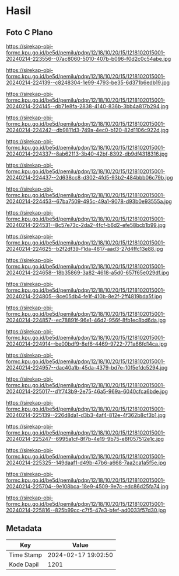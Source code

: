 # Hasil

## Foto C Plano

https://sirekap-obj-formc.kpu.go.id/be5d/pemilu/pdpr/12/18/10/20/15/1218102015001-20240214-223556--07ac8060-5010-407b-b096-f0d2c0c54abe.jpg

https://sirekap-obj-formc.kpu.go.id/be5d/pemilu/pdpr/12/18/10/20/15/1218102015001-20240214-224139--c8248304-1e99-4793-be35-6d371b6edb19.jpg

https://sirekap-obj-formc.kpu.go.id/be5d/pemilu/pdpr/12/18/10/20/15/1218102015001-20240214-224145--db71e8fa-2838-4140-836b-3bb4a817b294.jpg

https://sirekap-obj-formc.kpu.go.id/be5d/pemilu/pdpr/12/18/10/20/15/1218102015001-20240214-224242--db9811d3-749a-4ec0-b120-82d1106c922d.jpg

https://sirekap-obj-formc.kpu.go.id/be5d/pemilu/pdpr/12/18/10/20/15/1218102015001-20240214-224337--8ab62113-3b40-42bf-8392-db9df4318316.jpg

https://sirekap-obj-formc.kpu.go.id/be5d/pemilu/pdpr/12/18/10/20/15/1218102015001-20240214-224437--2d638cc8-d302-4fd5-93b2-484bbb06c79b.jpg

https://sirekap-obj-formc.kpu.go.id/be5d/pemilu/pdpr/12/18/10/20/15/1218102015001-20240214-224453--67ba7509-495c-49a1-9078-d93b0e93555a.jpg

https://sirekap-obj-formc.kpu.go.id/be5d/pemilu/pdpr/12/18/10/20/15/1218102015001-20240214-224531--8c57e73c-2da2-4fcf-b6d2-efe58bcb1b99.jpg

https://sirekap-obj-formc.kpu.go.id/be5d/pemilu/pdpr/12/18/10/20/15/1218102015001-20240214-224625--b2f2df39-f1da-4617-aad3-27d4ffc13e88.jpg

https://sirekap-obj-formc.kpu.go.id/be5d/pemilu/pdpr/12/18/10/20/15/1218102015001-20240214-224658--18b35869-3a82-4618-a5d0-657f65e029df.jpg

https://sirekap-obj-formc.kpu.go.id/be5d/pemilu/pdpr/12/18/10/20/15/1218102015001-20240214-224805--8ce05db4-fe1f-410b-8e2f-2ff4819bda5f.jpg

https://sirekap-obj-formc.kpu.go.id/be5d/pemilu/pdpr/12/18/10/20/15/1218102015001-20240214-224857--ec78891f-96e1-46d2-956f-8fb1ec8bd6da.jpg

https://sirekap-obj-formc.kpu.go.id/be5d/pemilu/pdpr/12/18/10/20/15/1218102015001-20240214-224914--be00bdf9-8ef6-4469-9722-771a66fd14ca.jpg

https://sirekap-obj-formc.kpu.go.id/be5d/pemilu/pdpr/12/18/10/20/15/1218102015001-20240214-224957--dac40a1b-45da-4379-bd7e-10f5efdc5294.jpg

https://sirekap-obj-formc.kpu.go.id/be5d/pemilu/pdpr/12/18/10/20/15/1218102015001-20240214-225017--d1f743b9-2e75-46a5-969a-6040cfca6bde.jpg

https://sirekap-obj-formc.kpu.go.id/be5d/pemilu/pdpr/12/18/10/20/15/1218102015001-20240214-225139--226d8da1-d3b3-4af4-812e-4f362b8cf3b1.jpg

https://sirekap-obj-formc.kpu.go.id/be5d/pemilu/pdpr/12/18/10/20/15/1218102015001-20240214-225247--6995a1cf-8f7b-4e19-9b75-e8f057512e1c.jpg

https://sirekap-obj-formc.kpu.go.id/be5d/pemilu/pdpr/12/18/10/20/15/1218102015001-20240214-225325--149daaf1-d49b-47b6-a668-7aa2ca1a5f5e.jpg

https://sirekap-obj-formc.kpu.go.id/be5d/pemilu/pdpr/12/18/10/20/15/1218102015001-20240214-225704--9e108bca-18e9-4509-9e7c-edc86d25fa74.jpg

https://sirekap-obj-formc.kpu.go.id/be5d/pemilu/pdpr/12/18/10/20/15/1218102015001-20240214-225816--825b99cc-c7f5-47e3-bfef-ad0033f57d30.jpg


## Metadata

| Key        | Value               |
| ---------- | ------------------- |
| Time Stamp | 2024-02-17 19:02:50 |
| Kode Dapil | 1201                |



